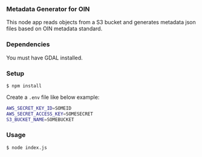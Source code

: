 ### Metadata Generator for OIN

This node app reads objects from a S3 bucket and generates metadata json files based on OIN metadata standard.

### Dependencies

You must have GDAL installed.

### Setup

    $ npm install

Create a `.env` file like below example:

```bash
AWS_SECRET_KEY_ID=SOMEID
AWS_SECRET_ACCESS_KEY=SOMESECRET
S3_BUCKET_NAME=SOMEBUCKET
```

### Usage

    $ node index.js
